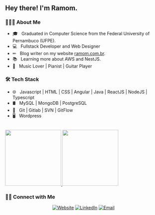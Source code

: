 <h2> Hey there! I'm Ramom.</h2>

<h3> 👨🏻‍💻 About Me </h3>

- 🎓 &nbsp; Graduated in Computer Science from the Federal University of Pernambuco (UFPE).
- 💻 &nbsp; Fullstack Developer and Web Designer
- ✏ &nbsp; Blog writer on my website <a href="ramom.com.br">ramom.com.br</a>.
- 📚 &nbsp; Learning more about AWS and NestJS.
- 🎹 &nbsp; Music Lover | Pianist | Guitar Player

<h3>🛠 Tech Stack</h3>

- 🌐 &nbsp; Javascript | HTML | CSS | Angular | Java | ReactJS | NodeJS | Typescript
- 🛢 &nbsp; MySQL | MongoDB | PostgreSQL
- 🔧 &nbsp; Git | Gitlab | SVN | GitFlow
- 🖥 &nbsp; Wordpress

<br/>

<a href="https://github.com/Ramomjcs">
  <img height="180em" src="https://github-readme-stats.vercel.app/api?username=Ramomjcs&theme=merko&show_icons=true&count_private=true" />
  <img height="180em" src="https://github-readme-stats.vercel.app/api/top-langs/?username=Ramomjcs&theme=merko&layout=compact" />
</a>

<h3> 🤝🏻 Connect with Me </h3>

<p align="center">
<a href="https://ramom.com.br/eu"><img alt="Website" src="https://img.shields.io/badge/Website-ramom.com.br-black?style=flat-square&logo=google-chrome"></a>
<a href="https://www.linkedin.com/in/ramomjcs/"><img alt="LinkedIn" src="https://img.shields.io/badge/LinkedIn-Ramom%20Santos%20-black?style=flat-square&logo=linkedin"></a>
<a href="mailto:contato@ramom.com.br"><img alt="Email" src="https://img.shields.io/badge/Email-contato@ramom.com.br-black?style=flat-square&logo=gmail"></a>
</p>

<!--<p align="center">
<img height="180em" src="https://media.giphy.com/media/ZVik7pBtu9dNS/giphy.gif" alt="Hacker Man" />
</p>-->

<!-- 
GIF: Boneco teclando: https://media.giphy.com/media/ZVik7pBtu9dNS/giphy.gif
https://media.giphy.com/media/PiQejEf31116URju4V/giphy.gif
-->
